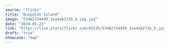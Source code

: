 ```yaml
---
source: "flickr"
title: "Onepotan Island"
image: "53482734499_1ea4ab273b_b.jpg.jpg"
date: "2024-01-23"
link: "https://live.staticflickr.com/65535/53482734499_1ea4ab273b_b.jpg"
draft: "true"
showcase: "map"
---
```

